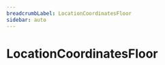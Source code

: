 ```yaml
---
breadcrumbLabel: LocationCoordinatesFloor
sidebar: auto
---
```


# LocationCoordinatesFloor

<ProxySummary/>

<ApiDocs/>
